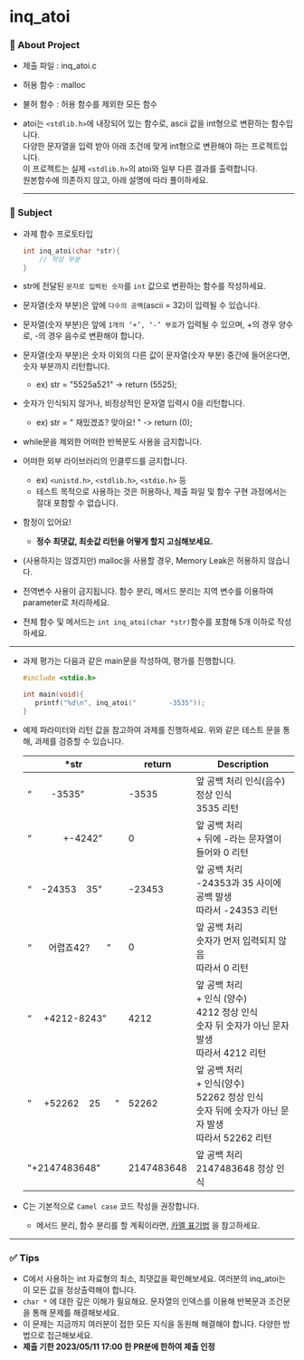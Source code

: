 # inq_atoi

### 📝 About Project
- 제출 파일 : inq_atoi.c
- 허용 함수 : malloc
- 불허 함수 : 허용 함수를 제외한 모든 함수
  
- atoi는 `<stdlib.h>`에 내장되어 있는 함수로, ascii 값을 int형으로 변환하는 함수입니다.<br>
  다양한 문자열을 입력 받아 아래 조건에 맞게 int형으로 변환해야 하는 프로젝트입니다.<br>
  이 프로젝트는 실제 `<stdlib.h>`의 atoi와 일부 다른 결과를 출력합니다.<br>
  원본함수에 의존하지 않고, 아래 설명에 따라 풀이하세요.

  ---

### 🚀 Subject

- 과제 함수 프로토타입

    ```c
    int inq_atoi(char *str){
        // 작성 부분
    }
    ```

- str에 전달된 `문자로 입력된 숫자`를 `int` 값으로 변환하는 함수를 작성하세요.
- 문자열(숫자 부분)은 앞에 `다수의 공백`(ascii = 32)이 입력될 수 있습니다.
- 문자열(숫자 부분)은 앞에 `1개의 ‘+’, ‘-’ 부호`가 입력될 수 있으며, +의 경우 양수로, -의 경우 음수로 변환해야 합니다.
- 문자열(숫자 부분)은 숫자 이외의 다른 값이 문자열(숫자 부분) 중간에 들어온다면, 숫자 부분까지 리턴합니다.
  - ex) str = "5525a521" -> return (5525);
- 숫자가 인식되지 않거나, 비정상적인 문자열 입력시 0을 리턴합니다.
  - ex) str = "    재밌겠죠? 맞아요!  " -> return (0);
- while문을 제외한 어떠한 반복문도 사용을 금지합니다.
- 어떠한 외부 라이브러리의 인클루드를 금지합니다.
    - ex) `<unistd.h>`, `<stdlib.h>`, `<stdio.h>` 등
    - 테스트 목적으로 사용하는 것은 허용하나, 제출 파일 및 함수 구현 과정에서는 절대 포함할 수 없습니다.
- 함정이 있어요!
  - **정수 최댓값, 최솟값 리턴을 어떻게 할지 고심해보세요.**
- (사용하지는 않겠지만) malloc을 사용할 경우, Memory Leak은 허용하지 않습니다.
- 전역변수 사용이 금지됩니다. 함수 분리, 메서드 분리는 지역 변수를 이용하여 parameter로 처리하세요.
- 전체 함수 및 메서드는 `int inq_atoi(char *str)`함수를 포함해 5개 이하로 작성하세요.
---

- 과제 평가는 다음과 같은 main문을 작성하여, 평가를 진행합니다.
    
    ```c
    #include <stdio.h>
    
    int main(void){
       printf("%d\n", inq_atoi("        -3535"));
    }
    ```
    
- 예제 파라미터와 리턴 값을 참고하여 과제를 진행하세요.
위와 같은 테스트 문을 통해, 과제를 검증할 수 있습니다.
    
    
    | *str | return | Description |
    | --- | --- | --- |
    | “&nbsp;&nbsp;&nbsp;&nbsp;&nbsp;&nbsp;&nbsp;&nbsp;-3535” | -3535 | 앞 공백 처리 인식(음수)<br>정상 인식<br>3535 리턴 |
    | “&nbsp;&nbsp;&nbsp;&nbsp;&nbsp;&nbsp;&nbsp;&nbsp;&nbsp;&nbsp;&nbsp;&nbsp;&nbsp;+-4242” | 0 | 앞 공백 처리<br>+ 뒤에 -라는 문자열이 들어와 0 리턴 |
    | “&nbsp;&nbsp;&nbsp;&nbsp;-24353&nbsp;&nbsp;&nbsp;&nbsp;35” | -23453 | 앞 공백 처리<br>-24353과 35 사이에 공백 발생<br>따라서 -24353 리턴 |
    | “&nbsp;&nbsp;&nbsp;&nbsp;&nbsp;&nbsp;&nbsp;어렵죠42?&nbsp;&nbsp;&nbsp;&nbsp;&nbsp;&nbsp;&nbsp;” | 0 | 앞 공백 처리<br>숫자가 먼저 입력되지 않음<br>따라서 0 리턴 |
    | “&nbsp;&nbsp;&nbsp;&nbsp;&nbsp;+4212-8243” | 4212 | 앞 공백 처리<br>+ 인식 (양수)<br>4212 정상 인식<br>숫자 뒤 숫자가 아닌 문자 발생<br>따라서 4212 리턴 |
    |"&nbsp;&nbsp;&nbsp;&nbsp;&nbsp;+52262&nbsp;&nbsp;&nbsp;&nbsp;25&nbsp;&nbsp;&nbsp;&nbsp;&nbsp;&nbsp;"|52262|앞 공백 처리</br>+ 인식(양수)</br>52262 정상 인식<br>숫자 뒤에 숫자가 아닌 문자 발생<br>따라서 52262 리턴
    |"+2147483648"|2147483648|앞 공백 처리<br>2147483648 정상 인식|따라서 2147483648 리턴|


- C는 기본적으로 `Camel case` 코드 작성을 권장합니다.
  - 메서드 분리, 함수 분리를 할 계획이라면, [카멜 표기법](https://ko.wikipedia.org/wiki/%EC%B9%B4%EB%A9%9C_%ED%91%9C%EA%B8%B0%EB%B2%95) 을 참고하세요.

---

### ✅ Tips

 - C에서 사용하는 int 자료형의 최소, 최댓값을 확인해보세요. 여러분의 inq_atoi는 이 모든 값을 정상출력해야 합니다.
 - `char *` 에 대한 깊은 이해가 필요해요. 문자열의 인덱스를 이용해 반복문과 조건문을 통해 문제를 해결해보세요.
 - 이 문제는 지금까지 여러분이 접한 모든 지식을 동원해 해결해야 합니다. 다양한 방법으로 접근해보세요.
 - **제출 기한 2023/05/11 17:00 한 PR분에 한하여 제출 인정**